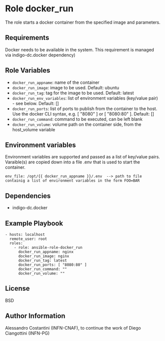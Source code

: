 Role docker_run
=========

The role starts a docker container from the specified image and parameters.

Requirements
------------

Docker needs to be available in the system. This requirement is managed via indigo-dc.docker dependency)  

Role Variables
--------------


- `docker_run_appname`: name of the container
- `docker_run_image`: image to be used. Default: ubuntu
- `docker_run_tag`: tag for the image to be used. Default: latest
- `docker_run_env_variables`: list of environment variables (key/value pair) - see below. Default: [] 
- `docker_run_ports`: list of ports to publish from the container to the host. Use the docker CLI syntax, e.g. [ "8080" ] or [ "8080:80" ].  Default: []
- `docker_run_command`: command to be executed, can be left blank
- `docker_run_volume`: volume path on the container side, from the host_volume variable

Environment variables
--------------
Environment variables are supported and passed as a list of key/value pairs.
Varaible(s) are copied down into a file .env that is used to start the container.
```
env_file: /opt/{{ docker_run_appname }}/.env  --> path to file containig a list of environment variables in the form FOO=BAR
```

Dependencies
------------

- indigo-dc.docker

Example Playbook
----------------

```
- hosts: localhost
  remote_user: root
  roles:
    - role: ansible-role-docker_run
      docker_run_appname: nginx
      docker_run_image: nginx
      docker_run_tag: latest
      docker_run_ports: [ "8080:80" ] 
      docker_run_command: ""
      docker_run_volume: ""
```


License
-------

BSD

Author Information
------------------

Alessandro Costantini (INFN-CNAF), to continue the work of Diego Ciangottini (INFN-PG)
